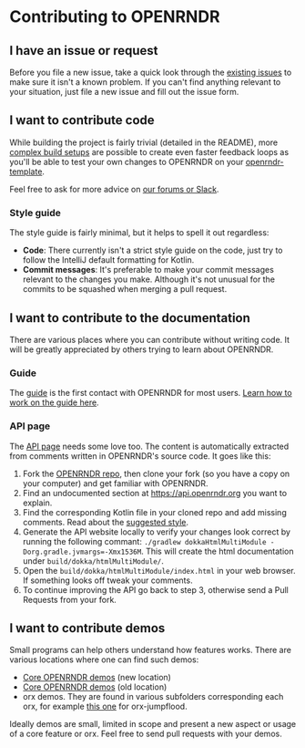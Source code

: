 # Contributing to OPENRNDR

## I have an issue or request

Before you file a new issue, take a quick look through
the [existing issues](https://github.com/openrndr/openrndr/issues) to make sure it isn't a known
problem. If you can't find anything relevant to your situation, just file a new issue and fill out
the issue form.

## I want to contribute code

While building the project is fairly trivial (detailed in the README),
more [complex build setups](https://github.com/openrndr/openrndr/wiki/Building-OPENRNDR) are
possible to create even faster feedback loops as you'll be able to test your own changes to OPENRNDR
on your [openrndr-template](https://github.com/openrndr/openrndr-template).

Feel free to ask for more advice
on [our forums or Slack](https://github.com/openrndr/openrndr#community).

### Style guide

The style guide is fairly minimal, but it helps to spell it out regardless:

* **Code**: There currently isn't a strict style guide on the code, just try to follow the IntelliJ default
formatting for Kotlin.
* **Commit messages**: It's preferable to make your commit messages relevant to the changes you make. Although it's not
unusual for the commits to be squashed when merging a pull request.

## I want to contribute to the documentation

There are various places where you can contribute without writing code. It will be greatly appreciated by others trying to learn about OPENRNDR.

### Guide

The [guide](https://guide.openrndr.org/) is the first contact with OPENRNDR for most users. [Learn how to work on the guide here](https://github.com/openrndr/openrndr-guide/blob/dev/contributing.md).

### API page

The [API page](https://api.openrndr.org/) needs some love too. The content is automatically extracted from comments written in OPENRNDR's source code. It goes like this:

1. Fork the [OPENRNDR repo](https://github.com/openrndr/openrndr/), then clone your fork (so you have a copy on your computer) and get familiar with OPENRNDR.
2. Find an undocumented section at https://api.openrndr.org you want to explain.
3. Find the corresponding Kotlin file in your cloned repo and add missing comments. Read about the [suggested style](https://developers.google.com/style).
4. Generate the API website locally to verify your changes look correct by running the following commant: `./gradlew dokkaHtmlMultiModule -Dorg.gradle.jvmargs=-Xmx1536M`. This will create the html documentation under `build/dokka/htmlMultiModule/`.
5. Open the `build/dokka/htmlMultiModule/index.html` in your web browser. If something looks off tweak your comments.
6. To continue improving the API go back to step 3, otherwise send a Pull Requests from your fork.

## I want to contribute demos

Small programs can help others understand how features works. There are various locations where one can find such demos:

- [Core OPENRNDR demos](https://github.com/openrndr/openrndr/tree/master/openrndr-demos/src/main/kotlin) (new location)
- [Core OPENRNDR demos](https://github.com/openrndr/orx/tree/master/openrndr-demos/src/demo/kotlin) (old location)
- orx demos. They are found in various subfolders corresponding each orx, for example [this one](https://github.com/openrndr/orx/tree/master/orx-jumpflood/src/demo/kotlin) for orx-jumpflood.

Ideally demos are small, limited in scope and present a new aspect or usage of a core feature or orx. Feel free to send pull requests with your demos.
